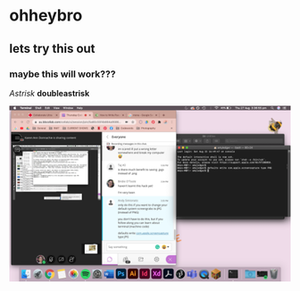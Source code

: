 # ohheybro
## lets try this out
### maybe this will work???

*Astrisk*
**doubleastrisk**

<img src="Screen Shot 2020-08-27 at 3.36.55 pm.png">
